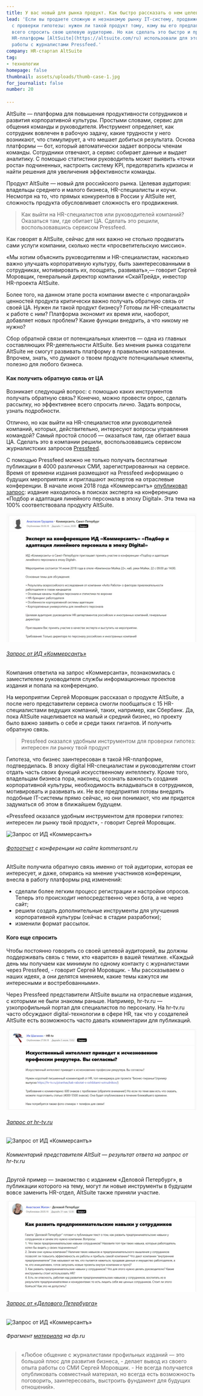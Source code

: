 ```yaml
---
title: У вас новый для рынка продукт. Как быстро рассказать о нем целевой аудитории
lead: 'Если вы продаете сложную и незнакомую рынку IT-систему, продвижение нужно начать
  с проверки гипотезы: нужен ли такой продукт тому, кому вы его предлагаете. Логичнее
  всего спросить свою целевую аудиторию. Но как сделать это быстро и просто? Создатели
  HR-платформы [AltSuite](https://altsuite.com/ru) использовали для этого сервис для
  работы с журналистами Pressfeed.'
company: HR-стартап AltSuite
tag:
- технологии
homepage: false
thumbnail: assets/uploads/thumb-case-1.jpg
for_journalist: false
number: 20

---
```

AltSuite — платформа для повышения продуктивности сотрудников и развития корпоративной культуры. Простыми словами, сервис для общения команды и руководителя. Инструмент определяет, как сотрудник вовлечен в рабочую задачу, какие трудности у него возникают, что стимулирует, а что мешает добиться результата. Основа платформы — бот, который автоматически задает вопросы членам команды. Сотрудники отвечают, а сервис собирает данные и выдает аналитику. С помощью статистики руководитель может выявить «точки роста» подчиненных, настроить систему KPI, предотвратить кризисы и найти решения для увеличения эффективности команды.

Продукт AltSuite — новый для российского рынка. Целевая аудитория: владельцы среднего и малого бизнеса, HR-специалисты и коучи. Несмотря на то, что прямых конкурентов в России у AltSuite нет, сложность продукта обусловливает сложность его продвижения.

> Как выйти на HR-специалистов или руководителей компаний? Оказаться там, где обитает ЦА. Сделать это решили, воспользовавшись сервисом Pressfeed.

Как говорят в AltSuite, сейчас для них важно не столько продвигать сами услуги компании, сколько нести «просветительскую миссию».

«Мы хотим объяснить руководителям и HR-специалистам, насколько важно улучшать корпоративную культуру, быть заинтересованными в сотрудниках, мотивировать их, поощрять, развивать»,— говорит Сергей Моровщик, генеральный директор компании «СкайТрейд», инвестор HR-проекта AltSuite.

Более того, на данном этапе роста компании вместе с «пропагандой» ценностей продукта критически важно получать обратную связь от своей ЦА. Нужен ли такой продукт бизнесу? Готовы ли HR-специалисты к работе с ним? Платформа экономит их время или, наоборот, добавляет новых проблем? Какие функции внедрить, а что никому не нужно?

Сбор обратной связи от потенциальных клиентов — одна из главных составляющих PR-деятельности AltSuite. Без мнения рынка создатели AltSuite не смогут развивать платформу в правильном направлении. Впрочем, знать, что думают о твоем продукте потенциальные клиенты, полезно для любого бизнеса.

#### Как получить обратную связь от ЦА

Возникает следующий вопрос: с помощью каких инструментов получать обратную связь? Конечно, можно провести опрос, сделать рассылку, но эффективнее всего спросить лично. Задать вопросы, узнать подробности.

Отлично, но как выйти на HR-специалистов или руководителей компаний, которых, действительно, интересуют вопросы управления командой? Самый простой способ — оказаться там, где обитает ваша ЦА. Сделать это в компании решили, воспользовавшись сервисом журналистских запросов [Pressfeed](http://pressfeed.ru/).

С помощью Pressfeed можно не только получать бесплатные публикации в 4000 различных СМИ, зарегистрированных на сервисе. Время от времени издания размещают на Pressfeed информацию о будущих мероприятиях и приглашают экспертов на отраслевые конференции. В начале июня 2018 года «Коммерсантъ» [опубликовал запрос](https://pressfeed.ru/query/43970): издание находилось в поисках эксперта на конференцию «Подбор и адаптация линейного персонала в эпоху Digital». Эта тема на 100% соответствовала продукту AltSuite.

![](../assets/uploads/Kommersant_spb.jpg)

###### [_Запрос от ИД «Коммерсантъ»_](https://pressfeed.ru/query/43970)

Компания ответила на запрос «Коммерсанта», познакомилась с заместителем руководителя службы информационных проектов издания и попала на конференцию.

На мероприятии Сергей Моровщик рассказал о продукте AltSuite, а после него представители сервиса смогли пообщаться с 15 HR-специалистами ведущих компаний, таких, например, как Сбербанк. Да, пока AltSuite нацеливается на малый и средний бизнес, но проекту было важно заявить о себе и среди таких гигантов. И получить обратную связь.

> Pressfeed оказался удобным инструментом для проверки гипотез: интересен ли рынку твой продукт

Гипотеза, что бизнес заинтересован в такой HR-платформе, подтвердилась. В эпоху digital HR-специалистам и руководителям стоит отдать часть своих функций искусственному интеллекту. Кроме того, владельцам бизнеса пора, наконец, осознать важность создания корпоративной культуры, необходимость вкладываться в сотрудников, мотивировать и развивать их. Не все предприятия готовы внедрять подобные IT-системы прямо сейчас, но они понимают, что им придется задуматься об этом в ближайшем будущем.

«Pressfeed оказался удобным инструментом для проверки гипотез: интересен ли рынку твой продукт», - говорит Сергей Моровщик.

![Запрос от ИД «Коммерсантъ»](https://leonardo.osnova.io/dde73b98-68b9-fd9c-f027-9fbb0cd7888d/-/resize/680/-/quality/lightest/)

###### [_Фотоотчет_](https://www.kommersant.ru/gallery/3661703#id=1610138) _с конференции на сайте kommersant.ru_

AltSuite получила обратную связь именно от той аудитории, которая ее интересует, и даже, опираясь на мнение участников конференции, внесла в работу платформы ряд изменений:

* сделали более легким процесс регистрации и настройки опросов. Теперь это происходит непосредственно через бота, а не через сайт;
* решили создать дополнительные инструменты для улучшения корпоративной культуры (сейчас в стадии разработки);
* изменили формат рассылок.

#### Кого еще спросить

Чтобы постоянно говорить со своей целевой аудиторией, вы должны поддерживать связь с теми, кто «варится» в вашей тематике. «Каждый день мы получаем как минимум по одному контакту c журналистами через Pressfeed, - говорит Сергей Моровщик. - Мы рассказываем о наших идеях, а они делятся мнением, какие темы кажутся им интересными и востребованными».

Через Pressfeed представители AltSuite вышли на отраслевые издания, с которыми не были знакомы раньше. Например, hr-tv.ru — узкопрофильный портал для специалистов по персоналу. На hr-tv.ru часто обсуждают digital-технологии в сфере HR, так что у создателей AltSuite есть возможность часто давать комментарии для публикаций.

![](../assets/uploads/hr-tv_3.jpg)

###### [_Запрос от hr-tv.ru_](https://pressfeed.ru/query/44867)

![Запрос от ИД «Коммерсантъ»](https://leonardo.osnova.io/51cb7e6c-5ee2-cb01-91ec-bd571af666a0/-/resize/680/-/quality/lightest/)

###### _Комментарий представителя AltSuit — результат ответа на запрос от hr-tv.ru_

Другой пример — знакомство с изданием «Деловой Петербург», в публикации которого на тему, могут ли новые инструменты в будущем вовсе заменить HR-отдел, AltSuite также приняли участие.

![](../assets/uploads/Delovoi_peterburg.jpg)

###### [_Запрос от «Делового Петербурга»_](https://pressfeed.ru/query/43855)

![Запрос от ИД «Коммерсантъ»](https://leonardo.osnova.io/e1d29dc1-98b8-3bd0-85a3-c3b03f99a8c1/-/resize/680/-/quality/lightest/)

###### _Фрагмент_ [_материала_](https://www.dp.ru/a/2018/07/15/Robot_popal_v_kadri) _на dp.ru_

> «Любое общение с журналистами профильных изданий — это большой плюс для развития бизнеса, - делает вывод из своего опыта работы со СМИ Сергей Моровщик. - Не всегда получается опубликовать совместный материал, но всегда есть возможность поговорить, заинтересовать, выстроить фундамент для будущих отношений».
